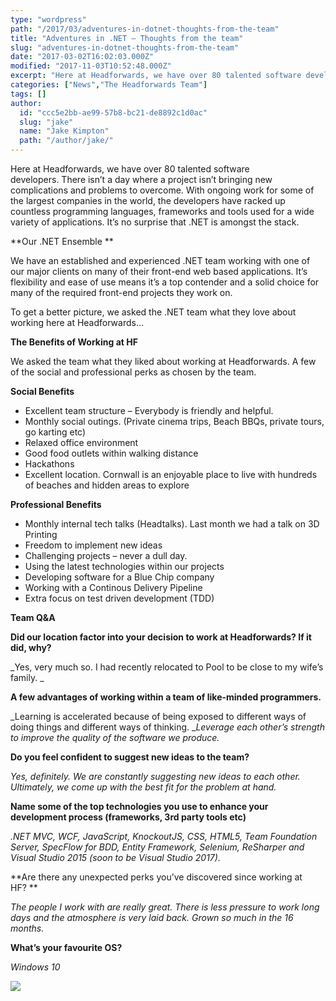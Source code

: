 ```yaml
---
type: "wordpress"
path: "/2017/03/adventures-in-dotnet-thoughts-from-the-team"
title: "Adventures in .NET – Thoughts from the team"
slug: "adventures-in-dotnet-thoughts-from-the-team"
date: "2017-03-02T16:02:03.000Z"
modified: "2017-11-03T10:52:48.000Z"
excerpt: "Here at Headforwards, we have over 80 talented software developers. There isn’t a day where a project isn’t bringing new complications and problems to overcome. With ongoing work for some of the largest companies in the world, the developers have racked up countless programming languages, frameworks and tools used for a wide variety of applications. It’s …"
categories: ["News","The Headforwards Team"]
tags: []
author:
  id: "ccc5e2bb-ae99-57b8-bc21-de8892c1d0ac"
  slug: "jake"
  name: "Jake Kimpton"
  path: "/author/jake/"
---
```

Here at Headforwards, we have over 80 talented software developers. There isn’t a day where a project isn’t bringing new complications and problems to overcome. With ongoing work for some of the largest companies in the world, the developers have racked up countless programming languages, frameworks and tools used for a wide variety of applications. It’s no surprise that .NET is amongst the stack.

**Our .NET Ensemble **

We have an established and experienced .NET team working with one of our major clients on many of their front-end web based applications. It’s flexibility and ease of use means it’s a top contender and a solid choice for many of the required front-end projects they work on.

To get a better picture, we asked the .NET team what they love about working here at Headforwards…

**The Benefits of Working at HF**

We asked the team what they liked about working at Headforwards. A few of the social and professional perks as chosen by the team.

**Social Benefits**

*   Excellent team structure – Everybody is friendly and helpful.
*   Monthly social outings. (Private cinema trips, Beach BBQs, private tours, go karting etc)
*   Relaxed office environment
*   Good food outlets within walking distance
*   Hackathons
*   Excellent location. Cornwall is an enjoyable place to live with hundreds of beaches and hidden areas to explore

**Professional Benefits**

*   Monthly internal tech talks (Headtalks). Last month we had a talk on 3D Printing
*   Freedom to implement new ideas
*   Challenging projects – never a dull day.
*   Using the latest technologies within our projects
*   Developing software for a Blue Chip company
*   Working with a Continous Delivery Pipeline
*   Extra focus on test driven development (TDD)

**Team Q&A**

**Did our location factor into your decision to work at Headforwards? If it did, why?**

_Yes, very much so. I had recently relocated to Pool to be close to my wife’s family. _

**A few advantages of working within a team of like-minded programmers.**

_Learning is accelerated because of being exposed to different ways of doing things and different ways of thinking. __Leverage each other’s strength to improve the quality of the software we produce._

**Do you feel confident to suggest new ideas to the team?**

_Yes, definitely. We are constantly suggesting new ideas to each other. Ultimately, we come up with the best fit for the problem at hand._

**Name some of the top technologies you use to enhance your development process (frameworks, 3rd party tools etc)**

_.NET MVC, WCF, JavaScript, KnockoutJS, CSS, HTML5, Team Foundation Server, SpecFlow for BDD, Entity Framework, Selenium, ReSharper and Visual Studio 2015 (soon to be Visual Studio 2017)._

**Are there any unexpected perks you’ve discovered since working at HF? **

_The people I work with are really great. There is less pressure to work long days and the atmosphere is very laid back. Grown so much in the 16 months._

**What’s your favourite OS?**

_Windows 10_


<section class="gallery">


![](/wp-content/uploads/2017/03/benefits.png)

</section>

